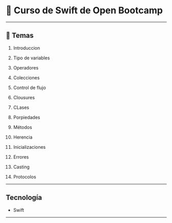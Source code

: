 # :star2: Curso de Swift de Open Bootcamp

---

## :book: Temas

1. Introduccion

2. Tipo  de variables

3. Operadores

4. Colecciones

5. Control de flujo

6. Clousures

7. CLases

8. Porpiedades

9. Métodos

10. Herencia

11. Inicializaciones

12. Errores

13. Casting

14. Protocolos

---

## Tecnología

- Swift

---